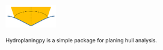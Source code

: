 # <img src="./logo/test/Logo_v0.PNG" height="60">

Hydroplaningpy is a simple package for planing hull analysis. 
